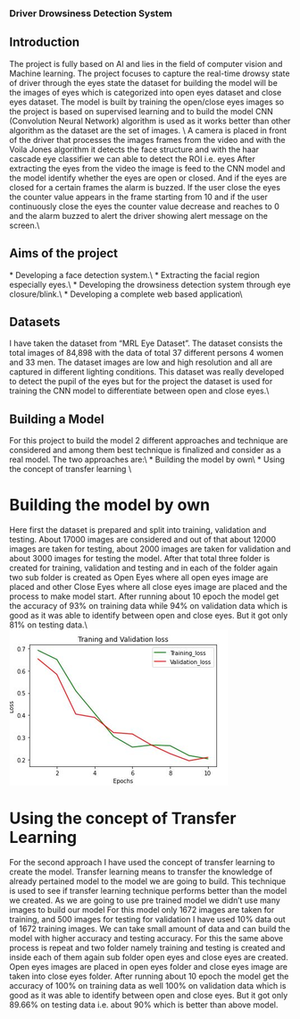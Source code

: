 <h3>Driver Drowsiness Detection System</h3>

<h2>Introduction</h2>
The project is fully based on AI and lies in the field of computer vision and Machine learning. The project focuses to capture the real-time drowsy state of driver through the eyes state the dataset for building the model will be the images of eyes which is categorized into open eyes dataset and close eyes dataset. The model is built by training the open/close eyes images so the project is based on supervised learning and to build the model CNN (Convolution Neural Network) algorithm is used as it works better than other algorithm as the dataset are the set of images. \
A camera is placed in front of the driver that processes the images frames from the video and with the Voila Jones algorithm it detects the face structure and with the haar cascade eye classifier we can able to detect the ROI i.e. eyes After extracting the eyes from the video the image is feed to the CNN model and the model identify whether the eyes are open or closed. And if the eyes are closed for a certain frames the alarm is buzzed. If the user close the eyes the counter value appears in the frame starting from 10 and if the user continuously close the eyes the counter value decrease and reaches to 0 and the alarm buzzed to alert the driver showing alert message on the screen.\

<h2>Aims of the project</h2>
* Developing a face detection system.\
* Extracting the facial region especially eyes.\
* Developing the drowsiness detection system through eye closure/blink.\
* Developing a complete web based application\

<h2>Datasets</h2>
I have taken the dataset from “MRL Eye Dataset”. The dataset consists the total images of 84,898 with the data of total 37 different persons 4 women and 33 men. The dataset images are low and high resolution and all are captured in different lighting conditions. This dataset was really developed to detect the pupil of the eyes but for the project the dataset is used for training the CNN model to differentiate between open and close eyes.\

<h2>Building a Model</h2>
For this project to build the model 2 different approaches and technique are considered and among them best technique is finalized and consider as a real model. The two approaches are:\
* Building the model by own\
* Using the concept of transfer learning \

<h1>Building the model by own</h1>
Here first the dataset is prepared and split into training, validation and testing. About 17000 images are considered and out of that about 12000 images are taken for testing, about 2000 images are taken for validation and about 3000 images for testing the model. After that total three folder is created for training, validation and testing and in each of the folder again two sub folder is created as Open Eyes where all open eyes image are placed and other Close Eyes where all close eyes image are placed and the process to make model start. After running about 10 epoch the model get the accuracy of 93% on training data while 94% on validation data which is good as it was able to identify between open and close eyes. But it got only 81% on testing data.\

<img src="images/1.JPG">

<h1>Using the concept of Transfer Learning</h1>
For the second approach I have used the concept of transfer learning to create the model. Transfer learning means to transfer the knowledge of already pertained model to the model we are going to build. This technique is used to see if transfer learning technique performs better than the model we created. As we are going to use pre trained model we didn’t use many images to build our model For this model only 1672 images are taken for training, and 500 images for testing for validation I have used 10% data out of 1672 training images. We can take small amount of data and can build the model with higher accuracy and testing accuracy. For this the same above process is repeat and two folder namely training and testing is created and inside each of them again sub folder open eyes and close eyes are created. Open eyes images are placed in open eyes folder and close eyes image are taken into close eyes folder. After running about 10 epoch the model get the accuracy of 100% on training data as well 100% on validation data which is good as it was able to identify between open and close eyes. But it got only 89.66% on testing data i.e. about 90% which is better than above model.  




